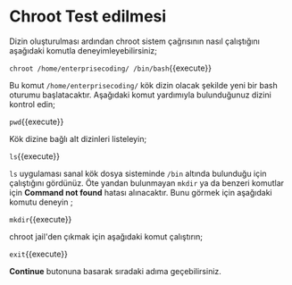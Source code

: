 # Chroot Test edilmesi

Dizin oluşturulması ardından chroot sistem çağrısının nasıl çalıştığını aşağıdaki komutla deneyimleyebilirsiniz;

`chroot /home/enterprisecoding/ /bin/bash`{{execute}}

Bu komut `/home/enterprisecoding/` kök dizin olacak şekilde yeni bir bash oturumu başlatacaktır. Aşağıdaki komut yardımıyla bulunduğunuz dizini kontrol edin;

`pwd`{{execute}}

Kök dizine bağlı alt dizinleri listeleyin;

`ls`{{execute}}

`ls` uygulaması sanal kök dosya sisteminde `/bin` altında bulunduğu için çalıştığını gördünüz. Öte yandan bulunmayan `mkdir` ya da benzeri komutlar için **Command not found** hatası alınacaktır. Bunu görmek için aşağıdaki komutu deneyin ;

`mkdir`{{execute}}

chroot jail'den çıkmak için aşağıdaki komut çalıştırın;

`exit`{{execute}}

**Continue** butonuna basarak sıradaki adıma geçebilirsiniz.
